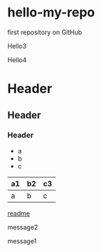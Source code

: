# hello-my-repo
first repository on GitHub

Hello3

Hello4

# Header

## Header

### Header

- a
- b
- c

|a1|b2|c3|
|---|---|---|
|a|b|c|

[readme](./README.md)

message2

message1

